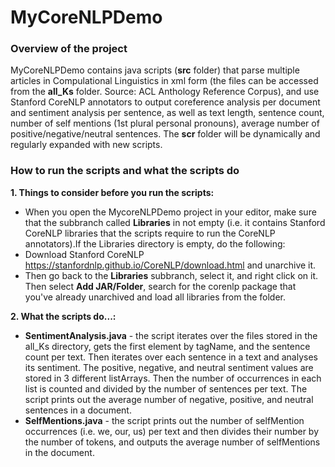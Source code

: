 # MyCoreNLPDemo

### Overview of the project
MyCoreNLPDemo contains java scripts (**src** folder) that parse multiple articles in Compulational Linguistics in xml form (the files can be accessed from the **all_Ks** folder. Source: ACL Anthology Reference Corpus), and use Stanford CoreNLP annotators to output coreference analysis per document and sentiment analysis per sentence, as well as text length, sentence count, number of self mentions (1st plural personal pronouns), average number of positive/negative/neutral sentences. The **scr** folder will be dynamically and regularly expanded with new scripts. 

### How to run the scripts and what the scripts do
**1. Things to consider before you run the scripts:**
- When you open the MycoreNLPDemo project in your editor, make sure that the subbranch called **Libraries** in not empty (i.e. it contains Stanford CoreNLP libraries that the scripts require to run the CoreNLP annotators).If the Libraries directory is empty, do the following:
- Download Stanford CoreNLP https://stanfordnlp.github.io/CoreNLP/download.html and unarchive it.
- Then go back to the **Libraries** subbranch, select it, and right click on it. Then select **Add JAR/Folder**, search for the corenlp package that you've already unarchived and load all libraries from the folder.

**2. What the scripts do...:**
- **SentimentAnalysis.java** - the script iterates over the files stored in the all_Ks directory, gets the first element by tagName, and the sentence count per text. Then iterates over each sentence in a text and analyses its sentiment. The positive, negative, and neutral sentiment values are stored in 3 different listArrays. Then the number of occurrences in each list is counted and divided by the number of sentences per text. The script prints out the average number of negative, positive, and neutral sentences in a document.
- **SelfMentions.java** - the script prints out the number of selfMention occurrences (i.e. we, our, us) per text and then divides their number by the number of tokens, and outputs the average number of selfMentions in the document.
  
